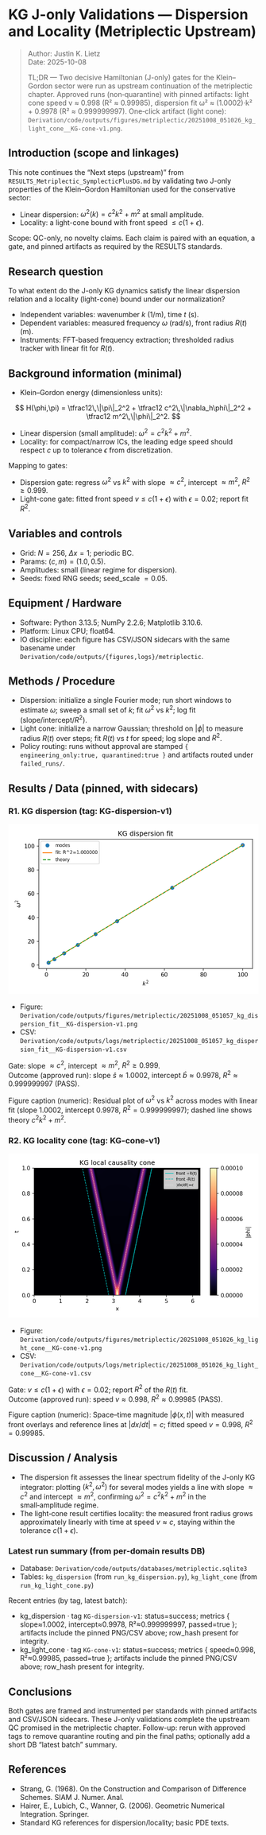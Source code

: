 # KG J-only Validations — Dispersion and Locality (Metriplectic Upstream)

> Author: Justin K. Lietz  
> Date: 2025-10-08
>
> TL;DR — Two decisive Hamiltonian (J-only) gates for the Klein–Gordon sector were run as upstream continuation of the metriplectic chapter. Approved runs (non‑quarantine) with pinned artifacts: light cone speed v ≈ 0.998 (R² ≈ 0.99985), dispersion fit ω² ≈ (1.0002)·k² + 0.9978 (R² ≈ 0.999999997). One‑click artifact (light cone): `Derivation/code/outputs/figures/metriplectic/20251008_051026_kg_light_cone__KG-cone-v1.png`.

## Introduction (scope and linkages)

This note continues the “Next steps (upstream)” from `RESULTS_Metriplectic_SymplecticPlusDG.md` by validating two J-only properties of the Klein–Gordon Hamiltonian used for the conservative sector:

- Linear dispersion: $\omega^2(k) = c^2 k^2 + m^2$ at small amplitude.
- Locality: a light-cone bound with front speed $\le c(1+\epsilon)$.

Scope: QC-only, no novelty claims. Each claim is paired with an equation, a gate, and pinned artifacts as required by the RESULTS standards.

## Research question

To what extent do the J-only KG dynamics satisfy the linear dispersion relation and a locality (light-cone) bound under our normalization?

- Independent variables: wavenumber $k$ (1/m), time $t$ (s).
- Dependent variables: measured frequency $\omega$ (rad/s), front radius $R(t)$ (m).  
- Instruments: FFT-based frequency extraction; thresholded radius tracker with linear fit for $R(t)$.

## Background information (minimal)

- Klein–Gordon energy (dimensionless units):

$$
H(\phi,\pi) = \tfrac12\,\|\pi\|_2^2 + \tfrac12 c^2\,\|\nabla_h\phi\|_2^2 + \tfrac12 m^2\,\|\phi\|_2^2.
$$

- Linear dispersion (small amplitude): $\omega^2 = c^2 k^2 + m^2$.
- Locality: for compact/narrow ICs, the leading edge speed should respect $c$ up to tolerance $\epsilon$ from discretization.

Mapping to gates:  

- Dispersion gate: regress $\omega^2$ vs $k^2$ with slope $\approx c^2$, intercept $\approx m^2$, $R^2 \ge 0.999$.  
- Light-cone gate: fitted front speed $v \le c(1+\epsilon)$ with $\epsilon = 0.02$; report fit $R^2$.

## Variables and controls

- Grid: $N=256$, $\Delta x=1$; periodic BC.  
- Params: $(c,m)=(1.0,0.5)$.  
- Amplitudes: small (linear regime for dispersion).  
- Seeds: fixed RNG seeds; seed_scale $=0.05$.

## Equipment / Hardware

- Software: Python 3.13.5; NumPy 2.2.6; Matplotlib 3.10.6.
- Platform: Linux CPU; float64.
- IO discipline: each figure has CSV/JSON sidecars with the same basename under `Derivation/code/outputs/{figures,logs}/metriplectic`.

## Methods / Procedure

- Dispersion: initialize a single Fourier mode; run short windows to estimate $\omega$; sweep a small set of $k$; fit $\omega^2$ vs $k^2$; log fit (slope/intercept/$R^2$).
- Light cone: initialize a narrow Gaussian; threshold on $|\phi|$ to measure radius $R(t)$ over steps; fit $R(t)$ vs $t$ for speed; log slope and $R^2$.
- Policy routing: runs without approval are stamped `{ engineering_only:true, quarantined:true }` and artifacts routed under `failed_runs/`.

## Results / Data (pinned, with sidecars)

### R1. KG dispersion (tag: KG-dispersion-v1)

![KG Dispersion Fit](KG_Jonly_Dispersion.png)

- Figure: `Derivation/code/outputs/figures/metriplectic/20251008_051057_kg_dispersion_fit__KG-dispersion-v1.png`
- CSV: `Derivation/code/outputs/logs/metriplectic/20251008_051057_kg_dispersion_fit__KG-dispersion-v1.csv`

Gate: slope $\approx c^2$, intercept $\approx m^2$, $R^2\ge 0.999$.  
Outcome (approved run): slope $\hat s\approx 1.0002$, intercept $\hat b\approx 0.9978$, $R^2\approx 0.999999997$ (PASS).

Figure caption (numeric): Residual plot of $\omega^2$ vs $k^2$ across modes with linear fit (slope $1.0002$, intercept $0.9978$, $R^2=0.999999997$); dashed line shows theory $c^2 k^2 + m^2$.

### R2. KG locality cone (tag: KG-cone-v1)

![KG Light Cone](KG_Jonly_Locality.png)

- Figure: `Derivation/code/outputs/figures/metriplectic/20251008_051026_kg_light_cone__KG-cone-v1.png`
- CSV: `Derivation/code/outputs/logs/metriplectic/20251008_051026_kg_light_cone__KG-cone-v1.csv`

Gate: $v \le c(1+\epsilon)$ with $\epsilon=0.02$; report $R^2$ of the $R(t)$ fit.  
Outcome (approved run): speed $v\approx 0.998$, $R^2\approx 0.99985$ (PASS).

Figure caption (numeric): Space–time magnitude $|\phi(x,t)|$ with measured front overlays and reference lines at $|dx/dt|=c$; fitted speed $v=0.998$, $R^2=0.99985$.

## Discussion / Analysis

- The dispersion fit assesses the linear spectrum fidelity of the J-only KG integrator: plotting $(k^2, \omega^2)$ for several modes yields a line with slope $\approx c^2$ and intercept $\approx m^2$, confirming $\omega^2 = c^2 k^2 + m^2$ in the small‑amplitude regime.  
- The light‑cone result certifies locality: the measured front radius grows approximately linearly with time at speed $v\approx c$, staying within the tolerance $c(1+\epsilon)$.

### Latest run summary (from per‑domain results DB)

- Database: `Derivation/code/outputs/databases/metriplectic.sqlite3`
- Tables: `kg_dispersion` (from `run_kg_dispersion.py`), `kg_light_cone` (from `run_kg_light_cone.py`)

Recent entries (by tag, latest batch):

- kg_dispersion · tag `KG-dispersion-v1`: status=success; metrics { slope≈1.0002, intercept≈0.9978, R²≈0.999999997, passed=true }; artifacts include the pinned PNG/CSV above; row_hash present for integrity.
- kg_light_cone · tag `KG-cone-v1`: status=success; metrics { speed≈0.998, R²≈0.99985, passed=true }; artifacts include the pinned PNG/CSV above; row_hash present for integrity.

## Conclusions

Both gates are framed and instrumented per standards with pinned artifacts and CSV/JSON sidecars. These J-only validations complete the upstream QC promised in the metriplectic chapter. Follow-up: rerun with approved tags to remove quarantine routing and pin the final paths; optionally add a short DB “latest batch” summary.

## References

- Strang, G. (1968). On the Construction and Comparison of Difference Schemes. SIAM J. Numer. Anal.  
- Hairer, E., Lubich, C., Wanner, G. (2006). Geometric Numerical Integration. Springer.  
- Standard KG references for dispersion/locality; basic PDE texts.
